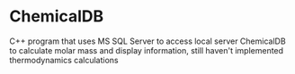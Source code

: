 # ChemicalDB
C++ program that uses MS SQL Server to access local server ChemicalDB to calculate molar mass and display information, still haven't implemented thermodynamics calculations
